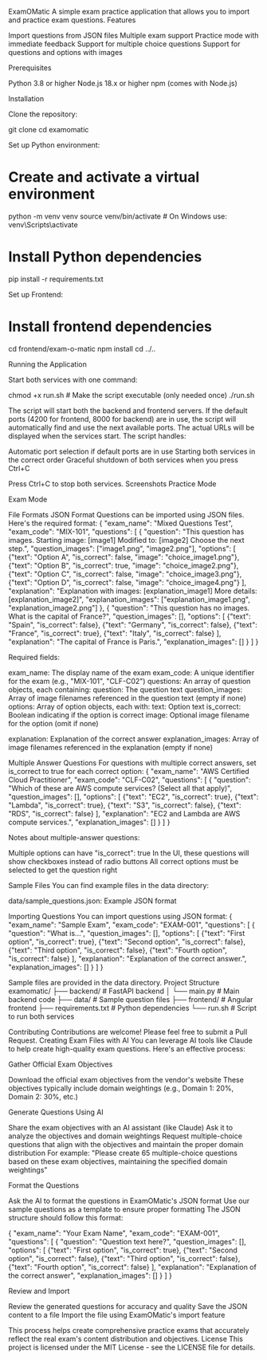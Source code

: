  ExamOMatic
A simple exam practice application that allows you to import and practice exam questions.
Features

Import questions from JSON files
Multiple exam support
Practice mode with immediate feedback
Support for multiple choice questions
Support for questions and options with images

Prerequisites

Python 3.8 or higher
Node.js 18.x or higher
npm (comes with Node.js)

Installation

Clone the repository:

git clone <repository-url>
cd examomatic


Set up Python environment:

# Create and activate a virtual environment
python -m venv venv
source venv/bin/activate  # On Windows use: venv\Scripts\activate

# Install Python dependencies
pip install -r requirements.txt


Set up Frontend:

# Install frontend dependencies
cd frontend/exam-o-matic
npm install
cd ../..

Running the Application

Start both services with one command:

chmod +x run.sh  # Make the script executable (only needed once)
./run.sh

The script will start both the backend and frontend servers. If the default ports (4200 for frontend, 8000 for backend) are in use, the script will automatically find and use the next available ports. The actual URLs will be displayed when the services start.
The script handles:

Automatic port selection if default ports are in use
Starting both services in the correct order
Graceful shutdown of both services when you press Ctrl+C

Press Ctrl+C to stop both services.
Screenshots
Practice Mode

Exam Mode

File Formats
JSON Format
Questions can be imported using JSON files. Here's the required format:
{
  "exam_name": "Mixed Questions Test",
  "exam_code": "MIX-101",
  "questions": [
    {
      "question": "This question has images. Starting image: [image1] Modified to: [image2] Choose the next step.",
      "question_images": ["image1.png", "image2.png"],
      "options": [
        {"text": "Option A", "is_correct": false, "image": "choice_image1.png"},
        {"text": "Option B", "is_correct": true, "image": "choice_image2.png"},
        {"text": "Option C", "is_correct": false, "image": "choice_image3.png"},
        {"text": "Option D", "is_correct": false, "image": "choice_image4.png"}
      ],
      "explanation": "Explanation with images: [explanation_image1] More details: [explanation_image2]",
      "explanation_images": ["explanation_image1.png", "explanation_image2.png"]
    },
    {
      "question": "This question has no images. What is the capital of France?",
      "question_images": [],
      "options": [
        {"text": "Spain", "is_correct": false},
        {"text": "Germany", "is_correct": false},
        {"text": "France", "is_correct": true},
        {"text": "Italy", "is_correct": false}
      ],
      "explanation": "The capital of France is Paris.",
      "explanation_images": []
    }
  ]
}

Required fields:

exam_name: The display name of the exam
exam_code: A unique identifier for the exam (e.g., "MIX-101", "CLF-C02")
questions: An array of question objects, each containing:
question: The question text
question_images: Array of image filenames referenced in the question text (empty if none)
options: Array of option objects, each with:
text: Option text
is_correct: Boolean indicating if the option is correct
image: Optional image filename for the option (omit if none)


explanation: Explanation of the correct answer
explanation_images: Array of image filenames referenced in the explanation (empty if none)



Multiple Answer Questions
For questions with multiple correct answers, set is_correct to true for each correct option:
{
  "exam_name": "AWS Certified Cloud Practitioner",
  "exam_code": "CLF-C02",
  "questions": [
    {
      "question": "Which of these are AWS compute services? (Select all that apply)",
      "question_images": [],
      "options": [
        {"text": "EC2", "is_correct": true},
        {"text": "Lambda", "is_correct": true},
        {"text": "S3", "is_correct": false},
        {"text": "RDS", "is_correct": false}
      ],
      "explanation": "EC2 and Lambda are AWS compute services.",
      "explanation_images": []
    }
  ]
}

Notes about multiple-answer questions:

Multiple options can have "is_correct": true
In the UI, these questions will show checkboxes instead of radio buttons
All correct options must be selected to get the question right

Sample Files
You can find example files in the data directory:

data/sample_questions.json: Example JSON format

Importing Questions
You can import questions using JSON format:
{
  "exam_name": "Sample Exam",
  "exam_code": "EXAM-001",
  "questions": [
    {
      "question": "What is...",
      "question_images": [],
      "options": [
        {"text": "First option", "is_correct": true},
        {"text": "Second option", "is_correct": false},
        {"text": "Third option", "is_correct": false},
        {"text": "Fourth option", "is_correct": false}
      ],
      "explanation": "Explanation of the correct answer.",
      "explanation_images": []
    }
  ]
}

Sample files are provided in the data directory.
Project Structure
examomatic/
├── backend/           # FastAPI backend
│   └── main.py       # Main backend code
├── data/             # Sample question files
├── frontend/         # Angular frontend
├── requirements.txt  # Python dependencies
└── run.sh           # Script to run both services

Contributing
Contributions are welcome! Please feel free to submit a Pull Request.
Creating Exam Files with AI
You can leverage AI tools like Claude to help create high-quality exam questions. Here's an effective process:

Gather Official Exam Objectives

Download the official exam objectives from the vendor's website
These objectives typically include domain weightings (e.g., Domain 1: 20%, Domain 2: 30%, etc.)


Generate Questions Using AI

Share the exam objectives with an AI assistant (like Claude)
Ask it to analyze the objectives and domain weightings
Request multiple-choice questions that align with the objectives and maintain the proper domain distribution
For example: "Please create 65 multiple-choice questions based on these exam objectives, maintaining the specified domain weightings"


Format the Questions

Ask the AI to format the questions in ExamOMatic's JSON format
Use our sample questions as a template to ensure proper formatting
The JSON structure should follow this format:

{
  "exam_name": "Your Exam Name",
  "exam_code": "EXAM-001",
  "questions": [
    {
      "question": "Question text here?",
      "question_images": [],
      "options": [
        {"text": "First option", "is_correct": true},
        {"text": "Second option", "is_correct": false},
        {"text": "Third option", "is_correct": false},
        {"text": "Fourth option", "is_correct": false}
      ],
      "explanation": "Explanation of the correct answer",
      "explanation_images": []
    }
  ]
}


Review and Import

Review the generated questions for accuracy and quality
Save the JSON content to a file
Import the file using ExamOMatic's import feature



This process helps create comprehensive practice exams that accurately reflect the real exam's content distribution and objectives.
License
This project is licensed under the MIT License - see the LICENSE file for details.
